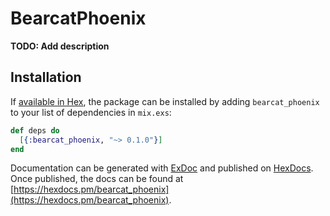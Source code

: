 # BearcatPhoenix

**TODO: Add description**

## Installation

If [available in Hex](https://hex.pm/docs/publish), the package can be installed
by adding `bearcat_phoenix` to your list of dependencies in `mix.exs`:

```elixir
def deps do
  [{:bearcat_phoenix, "~> 0.1.0"}]
end
```

Documentation can be generated with [ExDoc](https://github.com/elixir-lang/ex_doc)
and published on [HexDocs](https://hexdocs.pm). Once published, the docs can
be found at [https://hexdocs.pm/bearcat_phoenix](https://hexdocs.pm/bearcat_phoenix).


